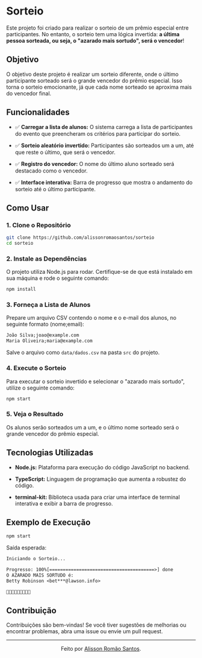 # Sorteio
Este projeto foi criado para realizar o sorteio de um prêmio especial entre participantes. No entanto, o sorteio tem uma lógica invertida: **a última pessoa sorteada, ou seja, o "azarado mais sortudo", será o vencedor**!

## Objetivo
O objetivo deste projeto é realizar um sorteio diferente, onde o último participante sorteado será o grande vencedor do prêmio especial. Isso torna o sorteio emocionante, já que cada nome sorteado se aproxima mais do vencedor final.

## Funcionalidades
- ✅ **Carregar a lista de alunos:** O sistema carrega a lista de participantes do evento que preencheram os critérios para participar do sorteio.

- ✅ **Sorteio aleatório invertido:** Participantes são sorteados um a um, até que reste o último, que será o vencedor.

- ✅ **Registro do vencedor:** O nome do último aluno sorteado será destacado como o vencedor.

- ✅ **Interface interativa:** Barra de progresso que mostra o andamento do sorteio até o último participante.

## Como Usar
### 1. Clone o Repositório

```bash
git clone https://github.com/alissonromaosantos/sorteio
cd sorteio
```
### 2. Instale as Dependências

O projeto utiliza Node.js para rodar. 
Certifique-se de que está instalado em sua máquina e rode o seguinte comando:

```bash
npm install
```

### 3. Forneça a Lista de Alunos
Prepare um arquivo CSV contendo o nome e o e-mail dos alunos, no seguinte formato (nome;email):

```txt
João Silva;joao@example.com
Maria Oliveira;maria@example.com
```
Salve o arquivo como `data/dados.csv` na pasta `src` do projeto.

### 4. Execute o Sorteio
Para executar o sorteio invertido e selecionar o "azarado mais sortudo", utilize o seguinte comando:

```bash
npm start
```

### 5. Veja o Resultado

Os alunos serão sorteados um a um, e o último nome sorteado será o grande vencedor do prêmio especial.

## Tecnologias Utilizadas
- **Node.js:** Plataforma para execução do código JavaScript no backend.

- **TypeScript:** Linguagem de programação que aumenta a robustez do código.

- **terminal-kit:** Biblioteca usada para criar uma interface de terminal interativa e exibir a barra de progresso.

## Exemplo de Execução

```bash
npm start
```
Saída esperada:

```txt
Iniciando o Sorteio...

Progresso: 100%[=======================================>] done
O AZARADO MAIS SORTUDO é:
Betty Robinson <bet***@lawson.info>

🎉🎉🎉🎉🎉🎉🎉🎉🎉
```

## Contribuição
Contribuições são bem-vindas! Se você tiver sugestões de melhorias ou encontrar problemas, abra uma issue ou envie um pull request.

---

<p align="center">Feito por <a href="https://wwww;linkedin.com/in/alissonromaosantos">Alisson Romão Santos</a>.</p>